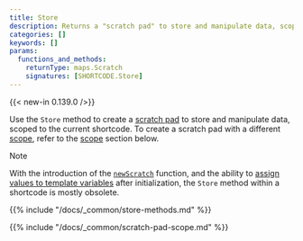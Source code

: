 ```yaml
---
title: Store
description: Returns a "scratch pad" to store and manipulate data, scoped to the current shortcode.
categories: []
keywords: []
params:
  functions_and_methods:
    returnType: maps.Scratch
    signatures: [SHORTCODE.Store]
---
```


{{< new-in 0.139.0 />}}

Use the `Store` method to create a [scratch pad](g) to store and manipulate data, scoped to the current shortcode. To create a scratch pad with a different [scope](g), refer to the [scope](#scope) section below.

> [!note]
> With the introduction of the [`newScratch`][] function, and the ability to [assign values to template variables][] after initialization, the `Store` method within a shortcode is mostly obsolete.

{{% include "/docs/_common/store-methods.md" %}}

{{% include "/docs/_common/scratch-pad-scope.md" %}}

[`newScratch`]: /docs/reference/functions/collections/newScratch/
[assign values to template variables]: https://go.dev/doc/go1.11#texttemplatepkgtexttemplate
